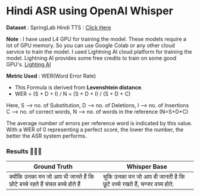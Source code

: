 # Hindi ASR using OpenAI Whisper

**Dataset** : SpringLab Hindi TTS : [Click Here](https://huggingface.co/datasets/SPRINGLab/IndicTTS-Hindi)

**Note** : I have used L4 GPU for training the model. These models require a lot of GPU memory. So you can use Google Colab or any other cloud service to train the model. I used Lightning AI cloud platform for training the model. Lightning AI provides some free credits to train on some good GPU's. [Lighting AI](https://lightning.ai/)

**Metric Used** : WER(Word Error Rate) <br>
- This Formula is derived from **Levenshtein distance**. <br>
- WER = (S + D + I) / N = (S + D + I) / (S + D + C) <br>

Here, S --> no. of Substitution,  D --> no. of Deletions, I --> no. of Insertions <br> 
C --> no. of correct words, N --> no. of words in the reference (N=S+D+C) <br>

The average number of errors per reference word is indicated by this value.  With a WER of 0 representing a perfect score, the lower the number, the better the ASR system performs.

### Results 💯🚀🎯

| Ground Truth  | Whisper Base  |
| ------------- | ------------- |
| क्योंकि उनका मन जो आप भी जानते हैं कि छोटे बच्चे रहते हैं चंचल बच्चे होते हैं  | चुकि उनका मन जो आप बी जानती है कि छूटे वच्चे रखते हैं, चन्जर वच्य होते.  |
